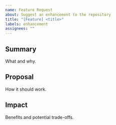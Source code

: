 ```yaml
---
name: Feature Request
about: Suggest an enhancement to the repository
title: "[Feature] <title>"
labels: enhancement
assignees: ""
---
```


## Summary
What and why.

## Proposal
How it should work.

## Impact
Benefits and potential trade-offs.
